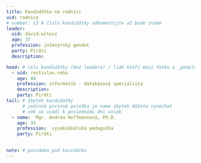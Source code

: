 ```yaml
---
title: Kandidátka na radnici
uid: radnice
# number: 13 # číslo kandidátky odkomentujte až bude známé
leader:
  uid: david.witosz
  age: 37
  profession: inženýrský geodet
  party: Piráti
  description: 

head: # čelo kandidátky (bez leadera) / lidé kteří mají fotku a _people/jmeno.md
  - uid: rostislav.reha
    age: 44  
    profession: informatik - databázový specialista
    description: 
    party: Piráti
tail: # zbytek kandidatky
      # jedinná povinná položka je name zbytek můžete vynechat
      # věk se uvádí k poslednímu dni voleb
  - name:  Mgr. Andrea Hoffmannová, Ph.D.
    age: 35
    profession:  vysokoškolská pedagožka
    party: Piráti
 

note: # poznámka pod kanidátku
---
```

